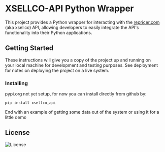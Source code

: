 # XSELLCO-API Python Wrapper

This project provides a Python wrapper for interacting with the [repricer.com](https://www.repricer.com/) (aka xsellco) API, allowing developers to easily integrate the API's functionality into their Python applications.


## Getting Started

These instructions will give you a copy of the project up and running on
your local machine for development and testing purposes. See deployment
for notes on deploying the project on a live system.

### Installing
pypi.org not yet setup, for now you can install directly from github by:

    pip install xsellco_api

End with an example of getting some data out of the system or using it
for a little demo

## License

![License](https://img.shields.io/github/license/yberezkin/xsellco-api?style=for-the-badge)
